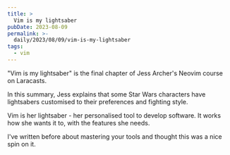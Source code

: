 ```yaml
---
title: >
  Vim is my lightsaber
pubDate: 2023-08-09
permalink: >-
  daily/2023/08/09/vim-is-my-lightsaber
tags:
  - vim
---
```


"Vim is my lightsaber" is the final chapter of Jess Archer's Neovim course on Laracasts.

In this summary, Jess explains that some Star Wars characters have lightsabers customised to their preferences and fighting style.

Vim is her lightsaber - her personalised tool to develop software. It works how she wants it to, with the features she needs.

I've written before about mastering your tools and thought this was a nice spin on it.

